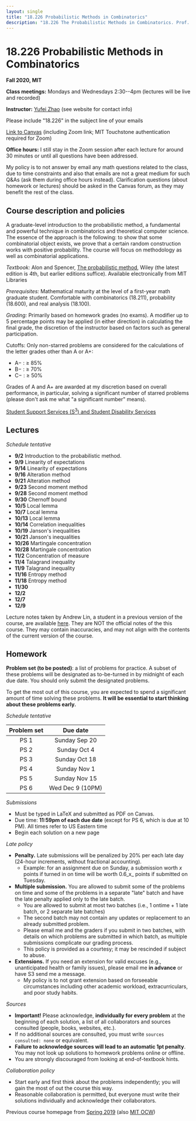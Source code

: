 ```yaml
---
layout: single
title: "18.226 Probabilistic Methods in Combinatorics"
description: "18.226 The Probabilistic Methods in Combinatorics. Prof. Yufei Zhao"
---
```


# 18.226 Probabilistic Methods in Combinatorics	

**Fall 2020, MIT**

**Class meetings:** Mondays and Wednesdays 2:30--4pm (lectures will be live and recorded)

**Instructor:** [Yufei Zhao](http://yufeizhao.com) (see website for contact info)

Please include "18.226" in the subject line of your emails

[Link to Canvas](https://canvas.mit.edu/courses/3711) (including Zoom link; MIT Touchstone authentication required for Zoom)

**Office hours:**
I still stay in the Zoom session after each lecture for around 30 minutes or until all questions have been addressed.

My policy is to not answer by email any math questions related to the class, due to time constraints and also that emails are not a great medium for such Q&As (ask them during office hours instead). Clarification questions (about homework or lectures) should be asked in the Canvas forum, as they may benefit the rest of the class.

## Course description and policies

A graduate-level introduction to the probabilistic method, a fundamental and powerful technique in combinatorics and theoretical computer science. The essence of the approach is the following: to show that some combinatorial object exists, we prove that a certain random construction works with positive probability. The course will focus on methodology as well as combinatorial applications.

_Textbook:_ Alon and Spencer, [The probabilistic method](https://www.amazon.com/Probabilistic-Method-Discrete-Mathematics-Optimization/dp/1119061954/ref=dp_ob_title_bk), Wiley (the latest edition is 4th, but earlier editions suffice). Available electronically from MIT Libraries

_Prerequisites:_ Mathematical maturity at the level of a first-year math graduate student.
Comfortable with combinatorics (18.211), probability (18.600), and real analysis (18.100).

_Grading:_ Primarily based on homework grades (no exams). 
A modifier up to 5 percentage points may be applied (in either direction) in calculating the final grade, the discretion of the instructor based on factors such as general participation.

Cutoffs: Only non-starred problems are considered for the calculations of the letter grades other than A or A+: 
* A− : ≥ 85%
* B− : ≥ 70%
* C− : ≥ 50%

Grades of A and A+ are awarded at my discretion based on overall performance, in particular, solving a significant number of starred problems (please don't ask me what "a significant number" means).

[Student Support Services (S<sup>3</sup>) and Student Disability Services](s3)

## Lectures

_Schedule tentative_

- **9/2** Introduction to the probabilistic method.
- **9/9** Linearity of expectations
- **9/14** Linearity of expectations
- **9/16** Alteration method
- **9/21** Alteration method
- **9/23** Second moment method
- **9/28** Second moment method
- **9/30** Chernoff bound
- **10/5** Local lemma
- **10/7** Local lemma
- **10/13** Local lemma
- **10/14** Correlation inequalities
- **10/19** Janson's inequalities
- **10/21** Janson's inequalities
- **10/26** Martingale concentration
- **10/28** Martingale concentration
- **11/2** Concentration of measure
- **11/4** Talagrand inequality
- **11/9** Talagrand inequality
- **11/16** Entropy method
- **11/18** Entropy method
- **11/30** 
- **12/2** 
- **12/7** 
- **12/9** 

Lecture notes taken by Andrew Lin, a student in a previous version of the course, are available [here](pmnotes.pdf). 
They are NOT the official notes of the this course. 
They may contain inaccuracies, and may not align with the contents of the current version of the course.


## Homework

**Problem set (to be posted)**: a list of problems for practice. A subset of these problems will be designated as to-be-turned in by midnight of each due date. You should only submit the designated problems. 

To get the most out of this course, you are expected to spend a significant amount of time solving these problems. 
**It will be essential to start thinking about these problems early.**

_Schedule tentative_ 

| Problem set | Due date  |
|:---------------:|:-----------:|
| PS 1 | Sunday Sep 20 |
| PS 2 | Sunday Oct 4 |
| PS 3 | Sunday Oct 18 |
| PS 4 | Sunday Nov 1 |
| PS 5 | Sunday Nov 15 |
| PS 6 | Wed Dec 9 (10PM) |

_Submissions_ 
* Must be typed in LaTeX and submitted as PDF on Canvas.
* Due time: **11:59pm of each due date** (except for PS 6, which is due at 10 PM). All times refer to US Eastern time
* Begin each solution on a new page

_Late policy_ 
* **Penalty.** Late submissions will be penalized by 20% per each late day (24-hour increments, without fractional accounting).
  * Example: for an assignment due on Sunday, a submission worth _x_ points if turned in on time will be worth 0.6_x_ points if submitted on Tuesday.
* **Multiple submission.** You are allowed to submit some of the problems on time and some of the problems in a separate "late" batch and have the late penalty applied only to the late batch.
   * You are allowed to submit at most two batches (i.e., 1 ontime + 1 late batch, or 2 separate late batches)
   * The second batch may not contain any updates or replacement to an already submitted problem.
   * Please email me and the graders if you submit in two batches, with details on which problems are submitted in which batch, as multiple submissions complicate our grading process.
   * This policy is provided as a courtesy; it may be rescinded if subject to abuse.
* **Extensions.** If you need an extension for valid excuses (e.g., unanticipated health or family issues), please email me **in advance** or have S3 send me a message.
  * My policy is to not grant extension based on forseeable circumstances including other academic workload, extracurriculars, and poor study habits.

_Sources_ 

* **Important!** Please acknowledge, **individually for every problem** at the beginning of each solution, a list of all collaborators and sources consulted (people, books, websites, etc.).
* If no additional sources are consulted, you must write `sources consulted: none` or equivalent.
* **Failure to acknowledge sources will lead to an automatic 1pt penalty**. You may not look up solutions to homework problems online or offline. 
* You are strongly discouraged from looking at end-of-textbook hints.

_Collaboration policy_ 
* Start early and first think about the problems independently; you will gain the most of out the course this way.
* Reasonable collaboration is permitted, but everyone must write their solutions individually and acknowledge their collaborators.


Previous course homepage from [Spring 2019](sp19/) 
(also [MIT OCW](https://ocw.mit.edu/courses/mathematics/18-218-probabilistic-method-in-combinatorics-spring-2019/))